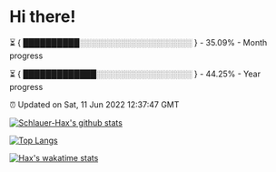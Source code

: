 # Hi there!

⏳ { ██████████░░░░░░░░░░░░░░░░░░░░ } - 35.09% - Month progress

⏳ { █████████████░░░░░░░░░░░░░░░░░ } - 44.25% - Year progress

⏰ Updated on Sat, 11 Jun 2022 12:37:47 GMT


[![Schlauer-Hax's github stats](https://github-readme-stats.vercel.app/api?username=Schlauer-Hax&show_icons=true&theme=dark&count_private=true)](https://github.com/Schlauer-Hax)


[![Top Langs](https://github-readme-stats.vercel.app/api/top-langs/?username=Schlauer-Hax&layout=compact&theme=dark)](https://github.com/Schlauer-Hax?tab=repositories)


[![Hax's wakatime stats](https://github-readme-stats.vercel.app/api/wakatime?username=Hax&theme=dark)](https://wakatime.com/@Hax)

